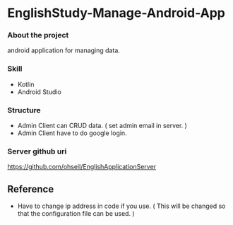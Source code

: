 # EnglishStudy-Manage-Android-App   


### About the project  
android application for managing data. 
### Skill   
- Kotlin
- Android Studio   
### Structure   
- Admin Client can CRUD data. ( set admin email in server. )
- Admin Client have to do google login.

### Server github uri   
https://github.com/ohseil/EnglishApplicationServer

## Reference   
- Have to change ip address in code if you use. ( This will be changed so that the configuration file can be used. )

